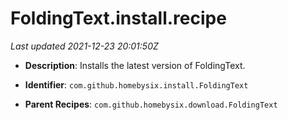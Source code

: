 # FoldingText.install.recipe

_Last updated 2021-12-23 20:01:50Z_

- **Description**: Installs the latest version of FoldingText.

- **Identifier**: `com.github.homebysix.install.FoldingText`

- **Parent Recipes**: `com.github.homebysix.download.FoldingText`
